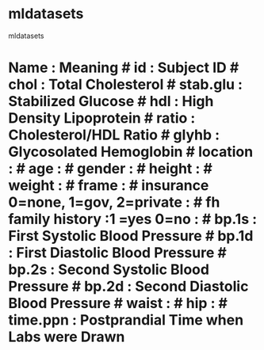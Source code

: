 # mldatasets
mldatasets




# Name : Meaning # id : Subject ID # chol : Total Cholesterol # stab.glu : Stabilized Glucose # hdl : High Density Lipoprotein # ratio : Cholesterol/HDL Ratio # glyhb : Glycosolated Hemoglobin # location : # age : # gender : # height : # weight : # frame : # insurance 0=none, 1=gov, 2=private : # fh family history :1 =yes 0=no : # bp.1s : First Systolic Blood Pressure # bp.1d : First Diastolic Blood Pressure # bp.2s : Second Systolic Blood Pressure # bp.2d : Second Diastolic Blood Pressure # waist : # hip : # time.ppn : Postprandial Time when Labs were Drawn
